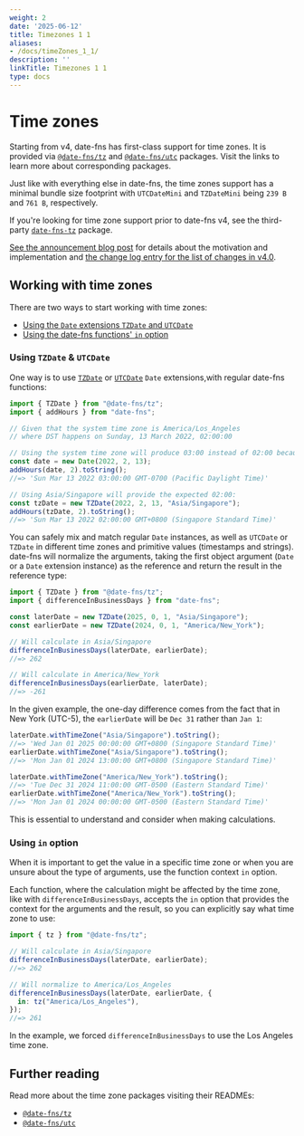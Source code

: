 ```yaml
---
weight: 2
date: '2025-06-12'
title: Timezones 1 1
aliases:
- /docs/timeZones_1_1/
description: ''
linkTitle: Timezones 1 1
type: docs
---
```


# Time zones

Starting from v4, date-fns has first-class support for time zones. It is provided via [`@date-fns/tz`] and [`@date-fns/utc`] packages. Visit the links to learn more about corresponding packages.

Just like with everything else in date-fns, the time zones support has a minimal bundle size footprint with `UTCDateMini` and `TZDateMini` being `239 B` and `761 B`, respectively.

If you're looking for time zone support prior to date-fns v4, see the third-party [`date-fns-tz`](https://github.com/marnusw/date-fns-tz) package.

[See the announcement blog post](https://blog.date-fns.org/v40-with-time-zone-support/) for details about the motivation and implementation and [the change log entry for the list of changes in v4.0](https://date-fns.org/v4.0.0/docs/Change-Log#v4.0.0-2024-09-16).

## Working with time zones

There are two ways to start working with time zones:

- [Using the `Date` extensions `TZDate` and `UTCDate`](#using-tzdate-utcdate)
- [Using the date-fns functions' `in` option](#using-in-option)

### Using `TZDate` & `UTCDate`

One way is to use [`TZDate`](https://github.com/date-fns/tz) or [`UTCDate`](https://github.com/date-fns/tz) `Date` extensions,with regular date-fns functions:

```ts
import { TZDate } from "@date-fns/tz";
import { addHours } from "date-fns";

// Given that the system time zone is America/Los_Angeles
// where DST happens on Sunday, 13 March 2022, 02:00:00

// Using the system time zone will produce 03:00 instead of 02:00 because of DST:
const date = new Date(2022, 2, 13);
addHours(date, 2).toString();
//=> 'Sun Mar 13 2022 03:00:00 GMT-0700 (Pacific Daylight Time)'

// Using Asia/Singapore will provide the expected 02:00:
const tzDate = new TZDate(2022, 2, 13, "Asia/Singapore");
addHours(tzDate, 2).toString();
//=> 'Sun Mar 13 2022 02:00:00 GMT+0800 (Singapore Standard Time)'
```

You can safely mix and match regular `Date` instances, as well as `UTCDate` or `TZDate` in different time zones and primitive values (timestamps and strings). date-fns will normalize the arguments, taking the first object argument (`Date` or a `Date` extension instance) as the reference and return the result in the reference type:

```ts
import { TZDate } from "@date-fns/tz";
import { differenceInBusinessDays } from "date-fns";

const laterDate = new TZDate(2025, 0, 1, "Asia/Singapore");
const earlierDate = new TZDate(2024, 0, 1, "America/New_York");

// Will calculate in Asia/Singapore
differenceInBusinessDays(laterDate, earlierDate);
//=> 262

// Will calculate in America/New_York
differenceInBusinessDays(earlierDate, laterDate);
//=> -261
```

In the given example, the one-day difference comes from the fact that in New York (UTC-5), the `earlierDate` will be `Dec 31` rather than `Jan 1`:

```ts
laterDate.withTimeZone("Asia/Singapore").toString();
//=> 'Wed Jan 01 2025 00:00:00 GMT+0800 (Singapore Standard Time)'
earlierDate.withTimeZone("Asia/Singapore").toString();
//=> 'Mon Jan 01 2024 13:00:00 GMT+0800 (Singapore Standard Time)'

laterDate.withTimeZone("America/New_York").toString();
//=> 'Tue Dec 31 2024 11:00:00 GMT-0500 (Eastern Standard Time)'
earlierDate.withTimeZone("America/New_York").toString();
//=> 'Mon Jan 01 2024 00:00:00 GMT-0500 (Eastern Standard Time)'
```

This is essential to understand and consider when making calculations.

### Using `in` option

When it is important to get the value in a specific time zone or when you are unsure about the type of arguments, use the function context `in` option.

Each function, where the calculation might be affected by the time zone, like with `differenceInBusinessDays`, accepts the `in` option that provides the context for the arguments and the result, so you can explicitly say what time zone to use:

```ts
import { tz } from "@date-fns/tz";

// Will calculate in Asia/Singapore
differenceInBusinessDays(laterDate, earlierDate);
//=> 262

// Will normalize to America/Los_Angeles
differenceInBusinessDays(laterDate, earlierDate, {
  in: tz("America/Los_Angeles"),
});
//=> 261
```

In the example, we forced `differenceInBusinessDays` to use the Los Angeles time zone.

## Further reading

Read more about the time zone packages visiting their READMEs:

- [`@date-fns/tz`]
- [`@date-fns/utc`]

[`@date-fns/tz`]: https://github.com/date-fns/tz
[`@date-fns/utc`]: https://github.com/date-fns/utc
